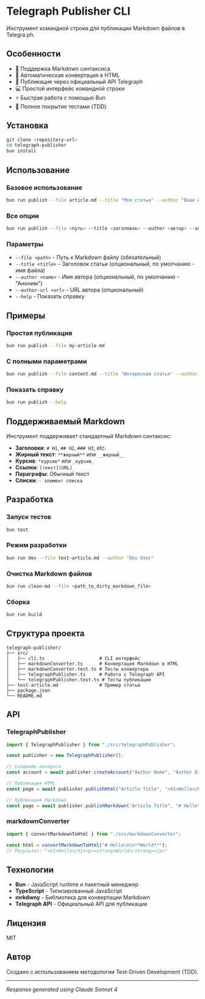 # Telegraph Publisher CLI

Инструмент командной строки для публикации Markdown файлов в Telegra.ph.

## Особенности

- 📝 Поддержка Markdown синтаксиса
- 🔄 Автоматическая конвертация в HTML
- 🚀 Публикация через официальный API Telegraph
- 💻 Простой интерфейс командной строки
- ⚡ Быстрая работа с помощью Bun
- 🧪 Полное покрытие тестами (TDD)

## Установка

```bash
git clone <repository-url>
cd telegraph-publisher
bun install
```

## Использование

### Базовое использование

```bash
bun run publish --file article.md --title "Моя статья" --author "Ваше имя"
```

### Все опции

```bash
bun run publish --file <путь> --title <заголовок> --author <автор> --author-url <url>
```

### Параметры

- `--file <path>` - Путь к Markdown файлу (обязательный)
- `--title <title>` - Заголовок статьи (опциональный, по умолчанию - имя файла)
- `--author <name>` - Имя автора (опциональный, по умолчанию - "Аноним")
- `--author-url <url>` - URL автора (опциональный)
- `--help` - Показать справку

## Примеры

### Простая публикация

```bash
bun run publish --file my-article.md
```

### С полными параметрами

```bash
bun run publish --file content.md --title "Интересная статья" --author "Иван Иванов" --author-url "https://example.com"
```

### Показать справку

```bash
bun run publish --help
```

## Поддерживаемый Markdown

Инструмент поддерживает стандартный Markdown синтаксис:

- **Заголовки**: `# H1`, `## H2`, `### H3`, etc.
- **Жирный текст**: `**жирный**` или `__жирный__`
- **Курсив**: `*курсив*` или `_курсив_`
- **Ссылки**: `[текст](URL)`
- **Параграфы**: Обычный текст
- **Списки**: `- элемент списка`

## Разработка

### Запуск тестов

```bash
bun test
```

### Режим разработки

```bash
bun run dev --file test-article.md --author "Dev User"
```

### Очистка Markdown файлов

```bash
bun run clean-md --file <path_to_dirty_markdown_file>
```

### Сборка

```bash
bun run build
```

## Структура проекта

```
telegraph-publisher/
├── src/
│   ├── cli.ts                    # CLI интерфейс
│   ├── markdownConverter.ts      # Конвертация Markdown в HTML
│   ├── markdownConverter.test.ts # Тесты конвертера
│   ├── telegraphPublisher.ts     # Работа с Telegraph API
│   └── telegraphPublisher.test.ts # Тесты публикации
├── test-article.md               # Пример статьи
├── package.json
└── README.md
```

## API

### TelegraphPublisher

```typescript
import { TelegraphPublisher } from "./src/telegraphPublisher";

const publisher = new TelegraphPublisher();

// Создание аккаунта
const account = await publisher.createAccount("Author Name", "Author Display Name", "https://author-url.com");

// Публикация HTML
const page = await publisher.publishHtml("Article Title", "<h1>Hello</h1><p>World</p>");

// Публикация Markdown
const page = await publisher.publishMarkdown("Article Title", "# Hello\n\nWorld");
```

### markdownConverter

```typescript
import { convertMarkdownToHtml } from "./src/markdownConverter";

const html = convertMarkdownToHtml("# Hello\n\n**World**");
// Результат: "<h1>Hello</h1><p><strong>World</strong></p>"
```

## Технологии

- **Bun** - JavaScript runtime и пакетный менеджер
- **TypeScript** - Типизированный JavaScript
- **mrkdwny** - Библиотека для конвертации Markdown
- **Telegraph API** - Официальный API для публикации

## Лицензия

MIT

## Автор

Создано с использованием методологии Test-Driven Development (TDD).

---

*Response generated using Claude Sonnet 4*
